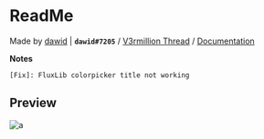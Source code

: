 # ReadMe
Made by [dawid](https://v3rmillion.net/member.php?action=profile&uid=1052423) | **`dawid#7205`** / [V3rmillion Thread](https://v3rmillion.net/showthread.php?tid=1101621) / [Documentation](https://gist.githubusercontent.com/Simak90/bf6e06309d013331eda908d06058b323/raw/87531e808f8b56a33974826804ea9939aa3234cd/Flux%2520docs)

**Notes**
```
[Fix]: FluxLib colorpicker title not working
```
## Preview
![a](https://cdn.discordapp.com/attachments/779789519989374992/795744887475142736/6a5_1.gif)
